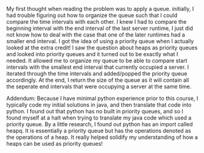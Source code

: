 My first thought when reading the problem was to apply a queue. initially, I
had trouble figuring out how to organize the queue such that I could compare
the time intervals with each other. I knew I had to compare the beginning interval
with the end interval of the last server runtime, I just did not know how to deal
with the case that one of the later runtimes had a smaller end interval. I got the idea
of using a priority queue when I actually looked at the extra credit! I saw the question
about heaps as priority queues and looked into priority queues and it turned out to
be exactly what I needed. It allowed me to organize my queue to be able to compare
start intervals with the smallest end interval that currently occupied a server.
I iterated through the time intervals and added/popped the priority queue
accordingly. At the end, I return the size of the queue as it will contain all the 
seperate end intervals that were occupying a server at the same time.

Addendum:
Because I have minimal python experience prior to this course, I typically code my
initial solutions in java, and then translate that code into python. I found out that
python has no built in priority queues, and so I found myself at a halt when trying to 
translate my java code which used a priority queue. By a little research, I found out
python has an import called heapq. It is essentially a priority queue but has the
operations denoted as the operations of a heap. It really helped solidify my understanding
of how a heaps can be used as priority queues!
